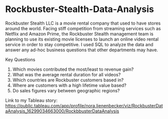 # Rockbuster-Stealth-Data-Analysis
Rockbuster Stealth LLC is a movie rental company that used to have stores around the world. Facing stiff competition from streaming services such as Netflix and Amazon Prime, the Rockbuster Stealth management team is planning to use its existing movie licenses to launch an online video rental service in order to stay competitive. I used SQL to analyze the data and answer any ad-hoc business questions that other departments may have. 

Key Questions 
1. Which movies contributed the most/least to revenue gain? 
2. What was the average rental duration for all videos?
3. Which countries are Rockbuster customers based in?
4. Where are customers with a high lifetime value based?
5. Do sales figures vary between geographic regions?

Link to my Tableau story:
https://public.tableau.com/app/profile/nora.lienenbecker/viz/RockbusterDataAnalysis_16299034663000/RockbbusterDataAnalysis
